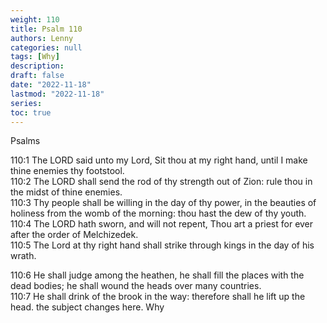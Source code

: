 ```yaml
---
weight: 110
title: Psalm 110
authors: Lenny
categories: null
tags: [Why]
description: 
draft: false
date: "2022-11-18"
lastmod: "2022-11-18"
series:
toc: true
---
```

Psalms
<!--more-->

110:1 The LORD said unto my Lord, Sit thou at my right hand, until I make thine enemies thy footstool.  
110:2 The LORD shall send the rod of thy strength out of Zion: rule thou in the midst of thine enemies.  
110:3 Thy people shall be willing in the day of thy power, in the beauties of holiness from the womb of the morning: thou hast the dew of thy youth.  
110:4 The LORD hath sworn, and will not repent, Thou art a priest for ever after the order of Melchizedek.  
110:5 The Lord at thy right hand shall strike through kings in the day of his wrath.  

110:6 He shall judge among the heathen, he shall fill the places with the dead bodies; he shall wound the heads over many countries.  
110:7 He shall drink of the brook in the way: therefore shall he lift up the head. <a class = "marginnote">the subject changes here. Why</a>  